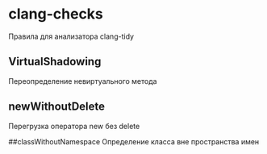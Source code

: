 # clang-checks
Правила для анализатора clang-tidy

## VirtualShadowing
Переопределение невиртуального метода

## newWithoutDelete
Перегрузка оператора new без delete

##classWithoutNamespace
Определение класса вне пространства имен
